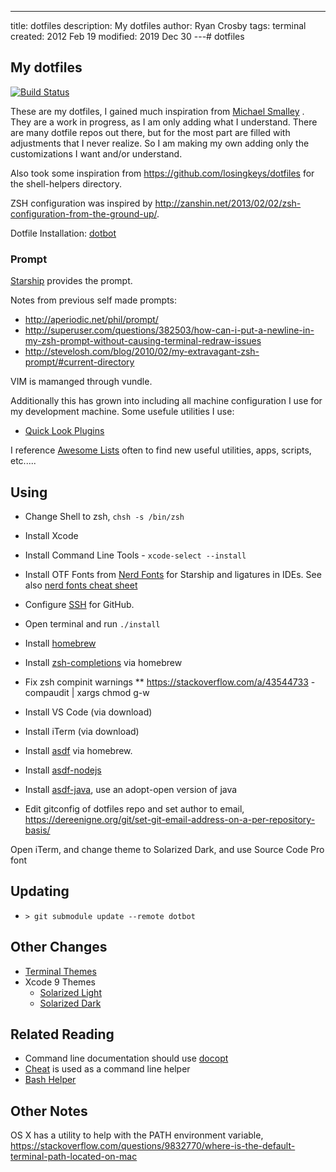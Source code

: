 ---

title: dotfiles
description: My dotfiles
author: Ryan Crosby
tags: terminal
created: 2012 Feb 19
modified: 2019 Dec 30
---# dotfiles

## My dotfiles

[![Build Status](https://travis-ci.com/ryancrosby/dotfiles.svg?branch=master)](https://travis-ci.com/ryancrosby/dotfiles)

These are my dotfiles, I gained much inspiration from
[Michael Smalley](http://blog.smalleycreative.com/tutorials/using-git-and-github-to-manage-your-dotfiles/)
. They are a work in progress, as I am only adding what I understand. There are many dotfile repos out
there, but for the most part are filled with adjustments that I never realize. So I am making my own
adding only the customizations I want and/or understand.

Also took some inspiration from https://github.com/losingkeys/dotfiles for the shell-helpers directory.

ZSH configuration was inspired by http://zanshin.net/2013/02/02/zsh-configuration-from-the-ground-up/.

Dotfile Installation: [dotbot](https://github.com/anishathalye/dotbot/)

### Prompt

[Starship](https://starship.rs/) provides the prompt.

Notes from previous self made prompts:
- http://aperiodic.net/phil/prompt/
- http://superuser.com/questions/382503/how-can-i-put-a-newline-in-my-zsh-prompt-without-causing-terminal-redraw-issues
- http://stevelosh.com/blog/2010/02/my-extravagant-zsh-prompt/#current-directory

VIM is mamanged through vundle.

Additionally this has grown into including all machine configuration I use for my development machine. Some usefule
utilities I use:

- [Quick Look Plugins](https://github.com/sindresorhus/quick-look-plugins)

I reference [Awesome Lists](https://github.com/sindresorhus/awesome) often to find new useful utilities, apps, scripts,
etc.....

## Using

- Change Shell to zsh, `chsh -s /bin/zsh`

- Install Xcode

- Install Command Line Tools - `xcode-select --install`

- Install OTF Fonts from [Nerd Fonts](https://www.nerdfonts.com/font-downloads) for Starship and ligatures in IDEs. See also [nerd fonts cheat sheet](https://www.nerdfonts.com/cheat-sheet)

- Configure [SSH](https://docs.github.com/en/github/authenticating-to-github/connecting-to-github-with-ssh) for GitHub.

- Open terminal and run `./install`

- Install [homebrew](https://brew.sh/)

- Install [zsh-completions](https://github.com/zsh-users/zsh-completions) via homebrew

- Fix zsh compinit warnings
  \*\* https://stackoverflow.com/a/43544733 - compaudit | xargs chmod g-w

- Install VS Code (via download)

- Install iTerm (via download)

- Install [asdf](https://asdf-vm.com/#/) via homebrew.

- Install [asdf-nodejs](https://github.com/asdf-vm/asdf-nodejs)

- Install [asdf-java](https://github.com/halcyon/asdf-java), use an adopt-open version of java

- Edit gitconfig of dotfiles repo and set author to email, https://dereenigne.org/git/set-git-email-address-on-a-per-repository-basis/

Open iTerm, and change theme to Solarized Dark, and use Source Code Pro font

## Updating

- `> git submodule update --remote dotbot`

## Other Changes

- [Terminal Themes](https://github.com/lysyi3m/osx-terminal-themes)
- Xcode 9 Themes
  - [Solarized Light](https://github.com/nelsyeung/Solarized-Light-for-Xcode)
  - [Solarized Dark](https://github.com/ArtSabintsev/Solarized-Dark-for-Xcode)

## Related Reading

- Command line documentation should use [docopt](http://docopt.org/)
- [Cheat](https://github.com/cheat/cheat) is used as a command line helper
- [Bash Helper](https://github.com/tcnksm/bash-init)

## Other Notes

OS X has a utility to help with the PATH environment variable, https://stackoverflow.com/questions/9832770/where-is-the-default-terminal-path-located-on-mac

